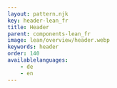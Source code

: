 ```yaml
---
layout: pattern.njk
key: header-lean_fr
title: Header
parent: components-lean_fr
image: lean/overview/header.webp
keywords: header
order: 140
availablelanguages: 
    - de
    - en
---
```

